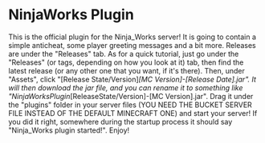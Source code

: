 # NinjaWorks Plugin
This is the official plugin for the Ninja_Works server!
It is going to contain a simple anticheat, some player greeting messages and a bit more.
Releases are under the "Releases" tab.
As for a quick tutorial, just go under the "Releases" (or tags, depending on how you look at it) tab, then find the latest release (or any other one that you want, if it's there). Then, under "Assets", click "[Release State/Version]_[MC Version]-[Release Date].jar". It will then download the jar file, and you can rename it to something like "NinjaWorksPlugin_[ReleaseState/Version]-[MC Version].jar". Drag it under the "plugins" folder in your server files (YOU NEED THE BUCKET SERVER FILE INSTEAD OF THE DEFAULT MINECRAFT ONE) and start your server! If you did it right, somewhere during the startup process it should say "Ninja_Works plugin started!".
Enjoy!

